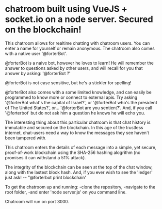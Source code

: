 # chatroom built using VueJS + socket.io on a node server. Secured on the blockchain!

This chatroom allows for realtime chatting with chatroom users. You can enter a name for yourself or remain anonymous. The chatroom also comes with a native user '@forterBot'. 

@forterBot is a naive bot, however he loves to learn! He will remember the answer to questions asked by other users, and will
recall for you that answer by asking: '@forterBot <question>?'

@forterBot is not case sensitive, but he's a stickler for spelling!

@forterBot also comes with a some limited knowledge, and can easily be programmed to know more or connect to external apis. 
Try asking '@forterBot what's the capital of Israel?', or '@forterBot who's the president of The United States?', or...
'@forterBot are you sentient?'. And, if you call '@forterbot' but do not ask him a question he knows he will echo you.

The interesting thing about this particular chatroom is that chat history is immutable and secured on the blockchain. 
In this age of the trustless internet, chat-users need a way to know the messages they see haven't been tampered with.

This chatroom enters the details of each message into a simple, yet secure, proof-of-work blockchain using the SHA-256 hashing alogrithm (no promises it can withstand a 51% attack).

The integrity of the blockchain can be seen at the top of the chat window, along with the lastest block hash.
And, if you ever wish to see the 'ledger' just ask! -- "@forterbot print blockchain'

To get the chatroom up and running: 
        -clone the repository, 
        -navigate to the root folder, 
        -and enter 'node server.js' on you command line.
        
Chatroom will run on port 3000.


